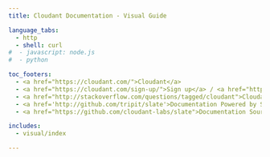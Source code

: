```yaml
---
title: Cloudant Documentation - Visual Guide

language_tabs:
  - http
  - shell: curl
#  - javascript: node.js
#  - python

toc_footers:
  - <a href="https://cloudant.com/">Cloudant</a>
  - <a href="https://cloudant.com/sign-up/">Sign up</a> / <a href="https://cloudant.com/sign-in/">Sign in</a>
  - <a href="http://stackoverflow.com/questions/tagged/cloudant">Cloudant on StackOverflow</a>
  - <a href='http://github.com/tripit/slate'>Documentation Powered by Slate</a>
  - <a href="https://github.com/cloudant-labs/slate">Documentation Source</a>

includes:
  - visual/index

---
```


<script>
fragments = {
  '#account': 'account.html'
  '#active_tasks': 'active_tasks.html'
  '#databases': 'databases.html'
  '#helpful_links': 'helpful_links.html'
  '#overview': 'overview.html'
  '#replication': 'replication.html'
  '#support': 'support.html'
  '#warehousing': 'warehousing.html'
}
fragment = window.location.hash;
dest = fragments[fragment];
if (dest) {
  window.location = dest;
}
</script>
